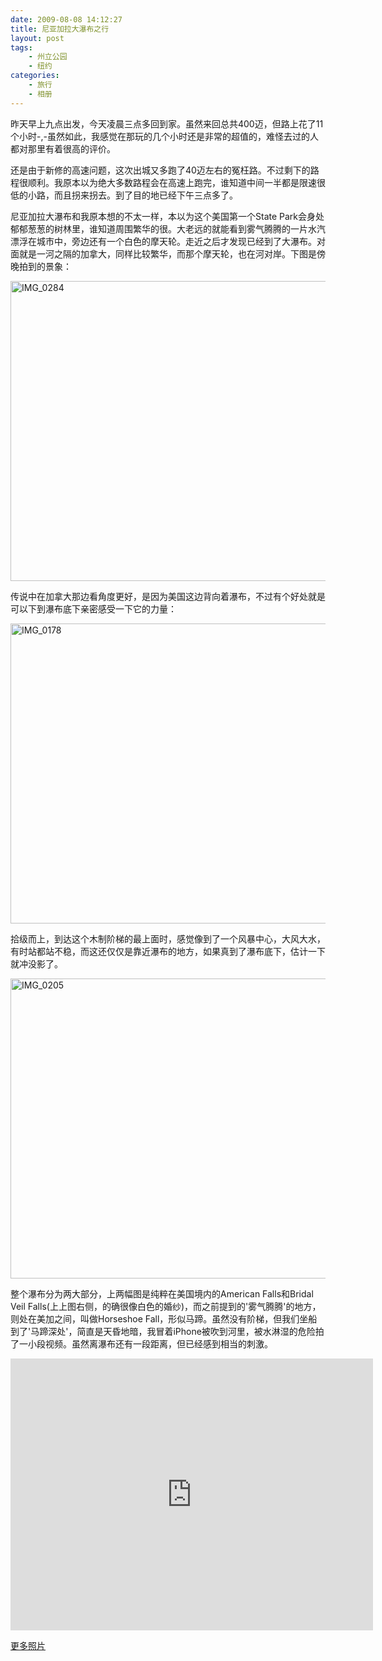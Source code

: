```yaml
---
date: 2009-08-08 14:12:27
title: 尼亚加拉大瀑布之行
layout: post
tags:
    - 州立公园
    - 纽约
categories:
    - 旅行
    - 相册
---
```

昨天早上九点出发，今天凌晨三点多回到家。虽然来回总共400迈，但路上花了11个小时-,-虽然如此，我感觉在那玩的几个小时还是非常的超值的，难怪去过的人都对那里有着很高的评价。

还是由于新修的高速问题，这次出城又多跑了40迈左右的冤枉路。不过剩下的路程很顺利。我原本以为绝大多数路程会在高速上跑完，谁知道中间一半都是限速很低的小路，而且拐来拐去。到了目的地已经下午三点多了。

尼亚加拉大瀑布和我原本想的不太一样，本以为这个美国第一个State Park会身处郁郁葱葱的树林里，谁知道周围繁华的很。大老远的就能看到雾气腾腾的一片水汽漂浮在城市中，旁边还有一个白色的摩天轮。走近之后才发现已经到了大瀑布。对面就是一河之隔的加拿大，同样比较繁华，而那个摩天轮，也在河对岸。下图是傍晚拍到的景象：

<a href="http://www.flickr.com/photos/ztpala/6997994544/" title="IMG_0284 by ztpala, on Flickr"><img src="http://farm8.staticflickr.com/7056/6997994544_780b022d8a_z.jpg" width="640" height="480" alt="IMG_0284"></a>

传说中在加拿大那边看角度更好，是因为美国这边背向着瀑布，不过有个好处就是可以下到瀑布底下亲密感受一下它的力量：

<a href="http://www.flickr.com/photos/ztpala/7144079679/" title="IMG_0178 by ztpala, on Flickr"><img src="http://farm6.staticflickr.com/5192/7144079679_87ba855ee9_z.jpg" width="640" height="480" alt="IMG_0178"></a>

拾级而上，到达这个木制阶梯的最上面时，感觉像到了一个风暴中心，大风大水，有时站都站不稳，而这还仅仅是靠近瀑布的地方，如果真到了瀑布底下，估计一下就冲没影了。

<a href="http://www.flickr.com/photos/ztpala/6997994912/" title="IMG_0205 by ztpala, on Flickr"><img src="http://farm9.staticflickr.com/8164/6997994912_7004618969_z.jpg" width="640" height="480" alt="IMG_0205"></a>

整个瀑布分为两大部分，上两幅图是纯粹在美国境内的American Falls和Bridal Veil Falls(上上图右侧，的确很像白色的婚纱)，而之前提到的'雾气腾腾'的地方，则处在美加之间，叫做Horseshoe Fall，形似马蹄。虽然没有阶梯，但我们坐船到了'马蹄深处'，简直是天昏地暗，我冒着iPhone被吹到河里，被水淋湿的危险拍了一小段视频。虽然离瀑布还有一段距离，但已经感到相当的刺激。

<iframe src="http://player.vimeo.com/video/6009189?title=0&amp;byline=0&amp;portrait=0" width="580" height="435" frameborder="0" webkitAllowFullScreen mozallowfullscreen allowFullScreen></iframe>

[更多照片](http://www.flickr.com/photos/ztpala/sets/72157629603976998/)
